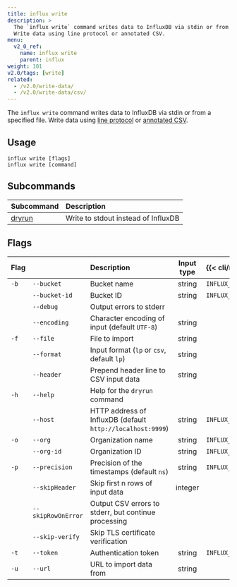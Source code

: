 ```yaml
---
title: influx write
description: >
  The `influx write` command writes data to InfluxDB via stdin or from a specified file.
  Write data using line protocol or annotated CSV.
menu:
  v2_0_ref:
    name: influx write
    parent: influx
weight: 101
v2.0/tags: [write]
related:
  - /v2.0/write-data/
  - /v2.0/write-data/csv/
---
```


The `influx write` command writes data to InfluxDB via stdin or from a specified file.
Write data using [line protocol](/v2.0/reference/syntax/line-protocol) or
[annotated CSV](/v2.0/reference/syntax/annotated-csv).

## Usage
```
influx write [flags]
influx write [command]
```

## Subcommands
| Subcommand                                        | Description                         |
|:----------                                        |:-----------                         |
| [dryrun](/v2.0/reference/cli/influx/write/dryrun) | Write to stdout instead of InfluxDB |

## Flags
| Flag |                    | Description                                                | Input type | {{< cli/mapped >}}   |
|:---- |:---                |:-----------                                                |:----------:|:------------------   |
| `-b` | `--bucket`         | Bucket name                                                | string     | `INFLUX_BUCKET_NAME` |
|      | `--bucket-id`      | Bucket ID                                                  | string     | `INFLUX_BUCKET_ID`   |
|      | `--debug`          | Output errors to stderr                                    |            |                      |
|      | `--encoding`       | Character encoding of input (default `UTF-8`)              | string     |                      |
| `-f` | `--file`           | File to import                                             | string     |                      |
|      | `--format`         | Input format (`lp` or `csv`, default `lp`)                 | string     |                      |
|      | `--header`         | Prepend header line to CSV input data                      | string     |                      |
| `-h` | `--help`           | Help for the `dryrun` command                              |            |                      |
|      | `--host`           | HTTP address of InfluxDB (default `http://localhost:9999`) | string     | `INFLUX_HOST`        |
| `-o` | `--org`            | Organization name                                          | string     | `INFLUX_ORG`         |
|      | `--org-id`         | Organization ID                                            | string     | `INFLUX_ORG_ID`      |
| `-p` | `--precision`      | Precision of the timestamps (default `ns`)                 | string     | `INFLUX_PRECISION`   |
|      | `--skipHeader`     | Skip first n rows of input data                            | integer    |                      |
|      | `--skipRowOnError` | Output CSV errors to stderr, but continue processing       |            |                      |
|      | `--skip-verify`    | Skip TLS certificate verification                          |            |                      |
| `-t` | `--token`          | Authentication token                                       | string     | `INFLUX_TOKEN`       |
| `-u` | `--url`            | URL to import data from                                    | string     |                      |
